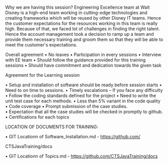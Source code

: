 Why we are having this session?
Engineering Excellence team at Walt Disney is a high-end team working in cutting-edge technologies and creating frameworks which will be reused by other Disney IT teams. Hence the customer expectations for the resources working in this team is really high. Because of that, we faced lot of challenges in finding the right talent. Hence the account management took a decision to ramp up a team and provide them necessary training and groom them so that they will be able to meet the customer's expectations.

Overall agreement
•	No leaves 
•	Participation in every sessions
•	Interview with EE team
•	Should follow the guidance provided for this training sessions
•	Should have commitment and dedication towards the given task

Agreement for the Learning session

•	Setup and installation of software should be ready before session starts
•	Need to on time to sessions.
•	Timely escalations – If you face any difficulty
•	 Follow the coding standards defined for the project
•	Need to write the unit test case for each methods.
•	Less than 5% variant in the code quality
•	Code coverage
•	Prompt submission of the case studies.  
•	Expectation that all the case studies will be checked in promptly to github.
•	Certifications for each topics

LOCATION OF DOCUMENTS FOR TRAINING:

•	GIT Locationn of Software_Installation.md - https://github.com/

CTSJavaTraining/docs

•	GIT Locationn of Topics.md - https://github.com/CTSJavaTraining/docs
